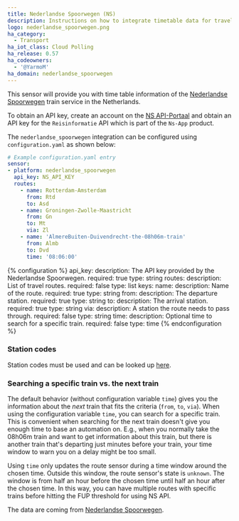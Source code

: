 ```yaml
---
title: Nederlandse Spoorwegen (NS)
description: Instructions on how to integrate timetable data for traveling by train in the Netherlands within Home Assistant.
logo: nederlandse_spoorwegen.png
ha_category:
  - Transport
ha_iot_class: Cloud Polling
ha_release: 0.57
ha_codeowners:
  - '@YarmoM'
ha_domain: nederlandse_spoorwegen
---
```


This sensor will provide you with time table information of the [Nederlandse Spoorwegen](https://www.ns.nl/) train service in the Netherlands.

To obtain an API key, create an account on the [NS API-Portaal](https://apiportal.ns.nl/) and obtain an API key for the `Reisinformatie` API which is part of the `Ns-App` product.

The `nederlandse_spoorwegen` integration can be configured using `configuration.yaml` as shown below:

```yaml
# Example configuration.yaml entry
sensor:
- platform: nederlandse_spoorwegen
  api_key: NS_API_KEY
  routes:
    - name: Rotterdam-Amsterdam
      from: Rtd
      to: Asd
    - name: Groningen-Zwolle-Maastricht
      from: Gn
      to: Mt
      via: Zl
    - name: 'AlmereBuiten-Duivendrecht-the-08h06m-train'
      from: Almb
      to: Dvd
      time: '08:06:00'
```

{% configuration %}
api_key:
  description: The API key provided by the Nederlandse Spoorwegen.
  required: true
  type: string
routes:
  description: List of travel routes.
  required: false
  type: list
  keys:
    name:
      description: Name of the route.
      required: true
      type: string
    from:
      description: The departure station.
      required: true
      type: string
    to:
      description: The arrival station.
      required: true
      type: string
    via:
      description: A station the route needs to pass through.
      required: false
      type: string
    time:
      description: Optional time to search for a specific train.
      required: false
      type: time
{% endconfiguration %}

### Station codes

Station codes must be used and can be looked up [here](https://nl.wikipedia.org/wiki/Lijst_van_spoorwegstations_in_Nederland).

### Searching a specific train vs. the next train

The default behavior (without configuration variable `time`) gives you the information about the *next* train that fits the criteria (`from`, `to`, `via`).
When using the configuration variable `time`, you can search for a specific train.
This is convenient when searching for the next train doesn't give you enough time to base an automation on.
E.g., when you normally take the 08h06m train and want to get information about this train, but there is another train
that's departing just minutes before your train, your time window to warn you on a delay might be too small.

Using `time` only updates the route sensor during a time window around the chosen time.
Outside this window, the route sensor's state is `unknown`.
The window is from half an hour before the chosen time until half an hour after the chosen time.
In this way, you can have multiple routes with specific trains before hitting the FUP threshold for using NS API.

The data are coming from [Nederlandse Spoorwegen](https://www.ns.nl/).
